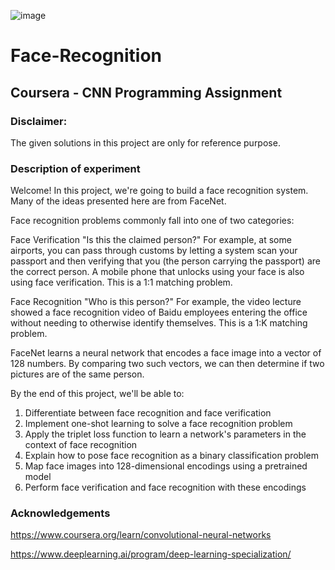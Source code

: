 ![image](https://github.com/user-attachments/assets/6fd49714-bbfd-4f79-8a31-5507e406bde6)
# Face-Recognition
## Coursera - CNN Programming Assignment

### Disclaimer:
The given solutions in this project are only for reference purpose.

### Description of experiment
Welcome! In this project, we're going to build a face recognition system. Many of the ideas presented here are from FaceNet.

Face recognition problems commonly fall into one of two categories:

Face Verification "Is this the claimed person?" For example, at some airports, you can pass through customs by letting a system scan your passport and then verifying that you (the person carrying the passport) are the correct person. A mobile phone that unlocks using your face is also using face verification. This is a 1:1 matching problem.

Face Recognition "Who is this person?" For example, the video lecture showed a face recognition video of Baidu employees entering the office without needing to otherwise identify themselves. This is a 1:K matching problem.

FaceNet learns a neural network that encodes a face image into a vector of 128 numbers. By comparing two such vectors, we can then determine if two pictures are of the same person.

By the end of this project, we'll be able to:

1. Differentiate between face recognition and face verification <br>
2. Implement one-shot learning to solve a face recognition problem <br>
3. Apply the triplet loss function to learn a network's parameters in the context of face recognition <br>
4. Explain how to pose face recognition as a binary classification problem <br>
5. Map face images into 128-dimensional encodings using a pretrained model <br>
6. Perform face verification and face recognition with these encodings <br>

### Acknowledgements

https://www.coursera.org/learn/convolutional-neural-networks

https://www.deeplearning.ai/program/deep-learning-specialization/
